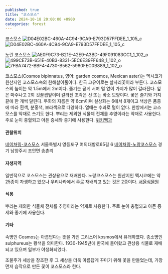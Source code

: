```yaml
---
published: true
title: "코스모스"
date: 2024-10-18 20:00:00 +0900
categories: forest
---
```


코스모스
![D04E02BC-460A-4C94-9CA9-E793D57FFDEE_1_105_c](https://github.com/user-attachments/assets/5b3ba76f-117f-476c-83d1-33939c600121)
![D04E02BC-460A-4C94-9CA9-E793D57FFDEE_1_105_c](https://github.com/user-attachments/assets/5032fbf0-e3b8-4761-b9c2-8e6571d0d3d7)


노란 코스모스
![AE0F9C73-B21E-42E9-A3BD-49F091083CC1_1_102_o](https://github.com/user-attachments/assets/699e9775-a5e3-4a03-8c13-9867ff0af61d)
![499CE73B-651E-40B3-8331-5EC6E39FF648_1_102_o](https://github.com/user-attachments/assets/4be4aa7d-243c-4abf-92c1-958cc4063a51)
![7FBA7472-BBF4-4730-B562-5980FEC0B889_1_102_o](https://github.com/user-attachments/assets/8c46f474-3f80-458d-870f-a19a1d5e9530)

코스모스(Cosmos bipinnatus, 영어: garden cosmos, Mexican aster)는 멕시코가 원산지인 코스모스속의 한해살이풀이다. 한국 고유어로는 살사리꽃이라 부른다.
코스모스의 높이는 약 1.5m에서 2m이다. 줄기는 곧게 서며 털 없이 가지가 많이 갈라진다. 잎은 마주나고 2회 깃꼴겹잎이며 갈라진 조각은 선 또는 바소 모양이다. 꽃은 줄기와 가지 끝에 한 개씩 달린다. 두화의 지름은 약 6cm이며 설상화는 6에서 8개이고 색상은 품종에 따라 흰색, 분홍색, 보라색으로 다양하다. 열매는 수과로 털이 없다.
한방에서는 코스모스를 약재로 쓰기도 한다. 뿌리는 제외한 식물체 전체를 추영이라는 약재로 사용한다. 주로 눈이 충혈되고 아픈 증세와 종기에 사용한다. [위키백과](https://ko.wikipedia.org/wiki/코스모스_(꽃))

#### 관찰위치
[네이쳐링-코스모스](https://www.naturing.net/o/1599923?user_seq=49641)
서울특별시 영등포구 여의대방로65길 6
[네이처링-노랑코스모스](https://www.naturing.net/o/2336552)
경기 남양주시 조안면 송촌리

#### 자생지역
일반적으로 코스모스는 관상용으로 재배한다.
노랑코스모스는 원산지인 멕시코에는 약 25종이 자생하고 있으나 우리나라에서 주로 재배되고 있는 것은 2종이다. [서울식물원](https://botanicpark.seoul.go.kr/front/plants/plantsIntroView.do?plt_sn=422&page=1)

#### 식용
뿌리는 제외한 식물체 전체를 추영이라는 약재로 사용한다. 주로 눈이 충혈되고 아픈 증세와 종기에 사용한다.

#### 기타
속명인 Cosmos는 아름답다는 뜻을 가진 그리스어 kosmos에서 유래하였다.
종소명인 sulphureus는 황색을 의미한다. 1930-1945년에 한국에 들어왔고 관상용 식물로 재배되고 있으며 일부가 야생화되었다.

조물주가 세상을 창조한 후 그 세상을 더욱 아름답게 꾸미기 위해 꽃을 만들었는데, 가장 먼저 습작으로 만든 꽃이 코스모스라 한다. 